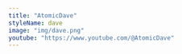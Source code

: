 ```yaml
---
title: "AtomicDave"
styleName: dave
image: "img/dave.png"
youtube: "https://www.youtube.com/@AtomicDave"
---
```

